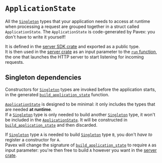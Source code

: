 # `ApplicationState`

All the [`Singleton`][Lifecycle::Singleton] types that your application needs to access at runtime
when processing a request are grouped together in a struct called `ApplicationState`. 
The `ApplicationState` is code-generated by Pavex: you don't have to write it yourself!

It is defined in the [server SDK crate] and exported as a public type.  
It is then used in the [server crate] as an input parameter
to the [`run` function](../../project_structure.md#run),
the one that launches the HTTP server to start listening for incoming requests.

## Singleton dependencies

Constructors for [`Singleton`][Lifecycle::Singleton] types are invoked before the application starts,
in the generated [`build_application_state`][build_application_state] function.

[`ApplicationState`][ApplicationState] is designed to be minimal: it only includes the types that are needed **at runtime**.  
If a [`Singleton`][Lifecycle::Singleton] type is only needed to build another [`Singleton`][Lifecycle::Singleton] type,
it won't be included in the [`ApplicationState`][ApplicationState].
It will be constructed in [`build_application_state`][build_application_state] and then discarded.

If [`Singleton`][Lifecycle::Singleton] type `A` is needed to build [`Singleton`][Lifecycle::Singleton] type `B`,
you don't _have to_ register a constructor for `A`.  
Pavex will change the signature of [`build_application_state`][build_application_state] to require `A` as input parameter:
you're then free to build `A` however you want in the [server crate].

[Lifecycle::Singleton]: ../../../api_reference/pavex/blueprint/constructor/enum.Lifecycle.html#variant.Singleton
[build_application_state]: ../../project_structure.md#applicationstate
[server crate]: ../../project_structure.md#the-server-crate
[ApplicationState]: ../../project_structure.md#applicationstate
[server SDK crate]: ../../project_structure.md#the-server-sdk
